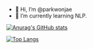 - 👋 Hi, I’m @parkwonjae
- 🌱 I’m currently learning NLP. 

<!---
parkwonjae/parkwonjae is a ✨ special ✨ repository because its `README.md` (this file) appears on your GitHub profile.
You can click the Preview link to take a look at your changes.
--->
[![Anurag's GitHub stats](https://github-readme-stats.vercel.app/api?username=parkwonjae&count_private=true&theme=dracula)](https://github.com/parkwonjae/github-readme-stats)

[![Top Langs](https://github-readme-stats.vercel.app/api/top-langs/?username=parkwonjae)](https://github.com/parkwonjae/github-readme-stats)
